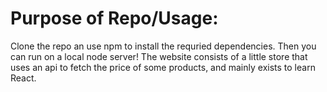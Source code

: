 # Purpose of Repo/Usage:

Clone the repo an use npm to install the requried dependencies. Then you can run on a local node server! The website consists of a little store that uses an api to fetch the price of some products, and mainly exists to learn React.
